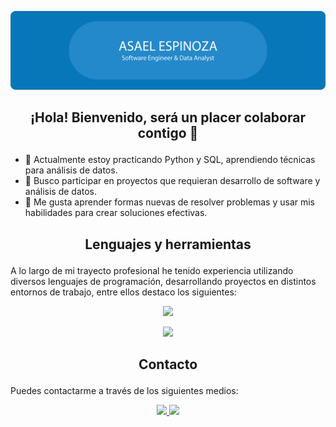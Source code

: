
![Header](./new_header.png)

## <p align='center'> ¡Hola! Bienvenido, será un placer colaborar contigo 👋 </p>

<!--**AsaelEB/AsaelEB** is a ✨ _special_ ✨ repository because its `README.md` (this file) appears on your GitHub profile.
<div id="header" align="center">
  <img src="https://github.com/AsaelEB/AsaelEB/blob/main/new_header.png"/>
</div>

- 🔭 Actualmente trabajo en -->
- 🌱 Actualmente estoy practicando Python y SQL, aprendiendo técnicas para análisis de datos.
- 👯 Busco participar en proyectos que requieran desarrollo de software y análisis de datos.
- 🤔 Me gusta aprender formas nuevas de resolver problemas y usar mis habilidades para crear soluciones efectivas.

## <p align='center'> Lenguajes y herramientas </p>
A lo largo de mi trayecto profesional he tenido experiencia utilizando diversos lenguajes  de programación, desarrollando proyectos en distintos entornos de trabajo, entre ellos destaco los siguientes:
<p align="center">
    <img src="https://skillicons.dev/icons?i=py,c,java,html,css,mysql" />
</p>
<p align="center">
    <img src="https://skillicons.dev/icons?i=anaconda,atom,linux,vscode" />
</p>

## <p align='center'> Contacto </p>
Puedes contactarme a través de los siguientes medios:
<p align='center'>
  <a href='https://www.linkedin.com/in/asaeleb/'>
      <img src='https://img.shields.io/badge/LinkedIn-0077B5?style=for-the-badge&logo=linkedin&logoColor=white' />
  </a>
  <a href='https://github.com/AsaelEB/'>
      <img src='https://img.shields.io/badge/GitHub-100000?style=for-the-badge&logo=github&logoColor=white' />
  </a>
</p>

<!--
[![](https://img.shields.io/badge/LinkedIn-0077B5?style=for-the-badge&logo=linkedin&logoColor=white)](https://www.linkedin.com/in/asael-eb/)
[![](https://img.shields.io/badge/GitHub-100000?style=for-the-badge&logo=github&logoColor=white)](https://github.com/AsaelEB/)-->
